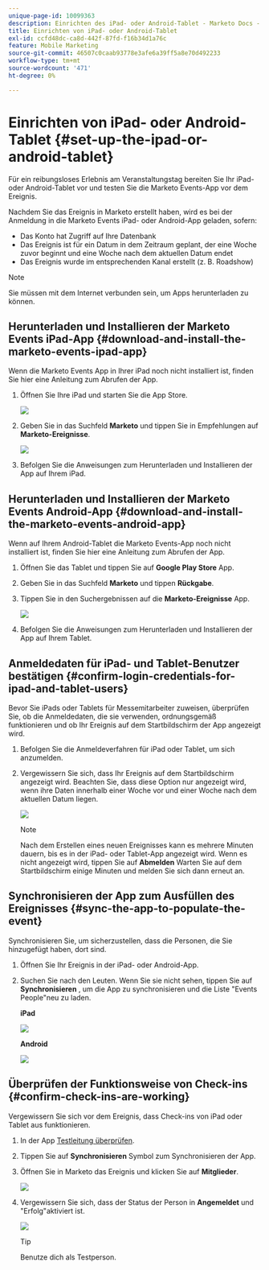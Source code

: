 ```yaml
---
unique-page-id: 10099363
description: Einrichten des iPad- oder Android-Tablet - Marketo Docs - Produktdokumentation
title: Einrichten von iPad- oder Android-Tablet
exl-id: ccfd48dc-ca8d-442f-87fd-f16b34d1a76c
feature: Mobile Marketing
source-git-commit: 46507c0caab93778e3afe6a39ff5a8e70d492233
workflow-type: tm+mt
source-wordcount: '471'
ht-degree: 0%

---
```


# Einrichten von iPad- oder Android-Tablet {#set-up-the-ipad-or-android-tablet}

Für ein reibungsloses Erlebnis am Veranstaltungstag bereiten Sie Ihr iPad- oder Android-Tablet vor und testen Sie die Marketo Events-App vor dem Ereignis.

Nachdem Sie das Ereignis in Marketo erstellt haben, wird es bei der Anmeldung in die Marketo Events iPad- oder Android-App geladen, sofern:

* Das Konto hat Zugriff auf Ihre Datenbank
* Das Ereignis ist für ein Datum in dem Zeitraum geplant, der eine Woche zuvor beginnt und eine Woche nach dem aktuellen Datum endet
* Das Ereignis wurde im entsprechenden Kanal erstellt (z. B. Roadshow)

>[!NOTE]
>
>Sie müssen mit dem Internet verbunden sein, um Apps herunterladen zu können.

## Herunterladen und Installieren der Marketo Events iPad-App {#download-and-install-the-marketo-events-ipad-app}

Wenn die Marketo Events App in Ihrer iPad noch nicht installiert ist, finden Sie hier eine Anleitung zum Abrufen der App.

1. Öffnen Sie Ihre iPad und starten Sie die App Store.

   ![](assets/set-up-the-ipad-or-android-tablet-1.png)

1. Geben Sie in das Suchfeld **Marketo** und tippen Sie in Empfehlungen auf **Marketo-Ereignisse**.

   ![](assets/set-up-the-ipad-or-android-tablet-2.png)

1. Befolgen Sie die Anweisungen zum Herunterladen und Installieren der App auf Ihrem iPad.

## Herunterladen und Installieren der Marketo Events Android-App {#download-and-install-the-marketo-events-android-app}

Wenn auf Ihrem Android-Tablet die Marketo Events-App noch nicht installiert ist, finden Sie hier eine Anleitung zum Abrufen der App.

1. Öffnen Sie das Tablet und tippen Sie auf **Google Play Store** App.
1. Geben Sie in das Suchfeld **Marketo** und tippen **Rückgabe**.
1. Tippen Sie in den Suchergebnissen auf die **Marketo-Ereignisse** App.

   ![](assets/set-up-the-ipad-or-android-tablet-3.png)

1. Befolgen Sie die Anweisungen zum Herunterladen und Installieren der App auf Ihrem Tablet.

## Anmeldedaten für iPad- und Tablet-Benutzer bestätigen {#confirm-login-credentials-for-ipad-and-tablet-users}

Bevor Sie iPads oder Tablets für Messemitarbeiter zuweisen, überprüfen Sie, ob die Anmeldedaten, die sie verwenden, ordnungsgemäß funktionieren und ob Ihr Ereignis auf dem Startbildschirm der App angezeigt wird.

1. Befolgen Sie die Anmeldeverfahren für iPad oder Tablet, um sich anzumelden.
1. Vergewissern Sie sich, dass Ihr Ereignis auf dem Startbildschirm angezeigt wird. Beachten Sie, dass diese Option nur angezeigt wird, wenn ihre Daten innerhalb einer Woche vor und einer Woche nach dem aktuellen Datum liegen.

   ![](assets/set-up-the-ipad-or-android-tablet-4.png)

   >[!NOTE]
   >
   >Nach dem Erstellen eines neuen Ereignisses kann es mehrere Minuten dauern, bis es in der iPad- oder Tablet-App angezeigt wird. Wenn es nicht angezeigt wird, tippen Sie auf **Abmelden** Warten Sie auf dem Startbildschirm einige Minuten und melden Sie sich dann erneut an.

## Synchronisieren der App zum Ausfüllen des Ereignisses {#sync-the-app-to-populate-the-event}

Synchronisieren Sie, um sicherzustellen, dass die Personen, die Sie hinzugefügt haben, dort sind.

1. Öffnen Sie Ihr Ereignis in der iPad- oder Android-App.
1. Suchen Sie nach den Leuten. Wenn Sie sie nicht sehen, tippen Sie auf **Synchronisieren** , um die App zu synchronisieren und die Liste &quot;Events People&quot;neu zu laden.

   **iPad**

   ![](assets/set-up-the-ipad-or-android-tablet-5.png)

   **Android**

   ![](assets/set-up-the-ipad-or-android-tablet-6.png)

## Überprüfen der Funktionsweise von Check-ins {#confirm-check-ins-are-working}

Vergewissern Sie sich vor dem Ereignis, dass Check-ins von iPad oder Tablet aus funktionieren.

1. In der App [Testleitung überprüfen](/help/marketo/product-docs/core-marketo-concepts/mobile-apps/event-check-in/check-people-into-your-event-from-your-tablet.md).
1. Tippen Sie auf **Synchronisieren** Symbol zum Synchronisieren der App.
1. Öffnen Sie in Marketo das Ereignis und klicken Sie auf **Mitglieder**.

   ![](assets/set-up-the-ipad-or-android-tablet-7.png)

1. Vergewissern Sie sich, dass der Status der Person in **Angemeldet** und &quot;Erfolg&quot;aktiviert ist.

   ![](assets/set-up-the-ipad-or-android-tablet-8.png)

   >[!TIP]
   >
   >Benutze dich als Testperson.
